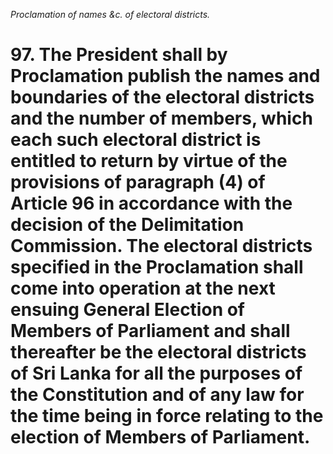 *Proclamation of names &c. of electoral districts.*

# 97. The President shall by Proclamation publish the names and boundaries of the electoral districts and the number of members, which each such electoral district is entitled to return by virtue of the provisions of paragraph (4) of Article 96 in accordance with the decision of the Delimitation Commission. The electoral districts specified in the Proclamation shall come into operation at the next ensuing General Election of Members of Parliament and shall thereafter be the electoral districts of Sri Lanka for all the purposes of the Constitution and of any law for the time being in force relating to the election of Members of Parliament.
